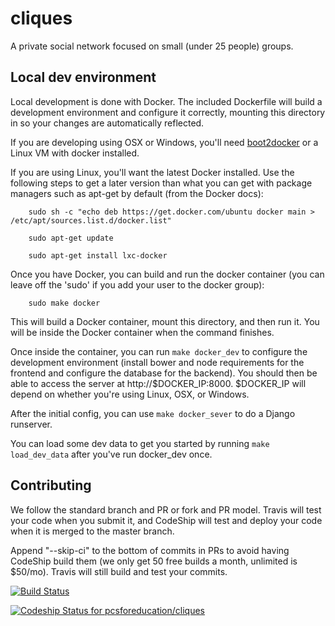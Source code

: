 cliques
=======

A private social network focused on small (under 25 people) groups.

Local dev environment
--------------------

Local development is done with Docker. The included Dockerfile will build a 
development environment and configure it correctly, mounting this directory
in so your changes are automatically reflected.

If you are developing using OSX or Windows, you'll need [boot2docker](http://boot2docker.io/) 
or a Linux VM with docker installed.

If you are using Linux, you'll want the latest Docker installed. Use the 
following steps to get a later version than what you can get with package 
managers such as apt-get by default (from the Docker docs):

        sudo sh -c "echo deb https://get.docker.com/ubuntu docker main > /etc/apt/sources.list.d/docker.list"
        
        sudo apt-get update
        
        sudo apt-get install lxc-docker

Once you have Docker, you can build and run the docker container (you can
leave off the 'sudo' if you add your user to the docker group):

        sudo make docker

This will build a Docker container, mount this directory, and then run it. You
will be inside the Docker container when the command finishes. 

Once inside the container, you can run `make docker_dev` to configure the development
environment (install bower and node requirements for the frontend and configure
the database for the backend). You should then be able to access the server
at http://$DOCKER_IP:8000. $DOCKER_IP will depend on whether you're using
Linux, OSX, or Windows.

After the initial config, you can use `make docker_sever` to do a Django
runserver.

You can load some dev data to get you started by running `make load_dev_data` 
after you've run docker_dev once. 


Contributing
------------
We follow the standard branch and PR or fork and PR model. Travis will test your code when you submit it, and CodeShip will test and deploy your code when it is merged to the master branch.

Append "--skip-ci" to the bottom of commits in PRs to avoid having CodeShip build them (we only get 50 free builds a month, unlimited is $50/mo). Travis will still build and test your commits.

[![Build Status](https://travis-ci.org/pcsforeducation/cliques.svg?branch=master)](https://travis-ci.org/pcsforeducation/cliques)

[ ![Codeship Status for pcsforeducation/cliques](https://codeship.io/projects/0fb2e970-0825-0132-8774-7a8fe1d63f6e/status)](https://codeship.io/projects/31328)
